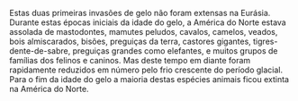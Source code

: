 ﻿Estas duas primeiras invasões de gelo não foram extensas na Eurásia. Durante estas épocas iniciais da idade do gelo, a América do Norte estava assolada de mastodontes, mamutes peludos, cavalos, camelos, veados, bois almiscarados, bisões, preguiças da terra, castores gigantes, tigres-dente-de-sabre, preguiças grandes como elefantes, e muitos grupos de famílias dos felinos e caninos. Mas deste tempo em diante foram rapidamente reduzidos em número pelo frio crescente do período glacial. Para o fim da idade do gelo a maioria destas espécies animais ficou extinta na América do Norte.